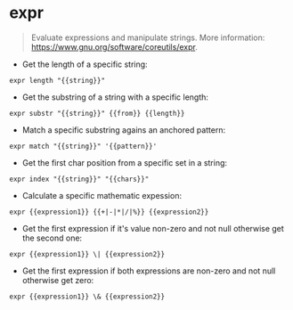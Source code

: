 # expr

> Evaluate expressions and manipulate strings.
> More information: <https://www.gnu.org/software/coreutils/expr>.

- Get the length of a specific string:

`expr length "{{string}}"`

- Get the substring of a string with a specific length:

`expr substr "{{string}}" {{from}} {{length}}`

- Match a specific substring agains an anchored pattern:

`expr match "{{string}}" '{{pattern}}'`

- Get the first char position from a specific set in a string:

`expr index "{{string}}" "{{chars}}"`

- Calculate a specific mathematic expession:

`expr {{expression1}} {{+|-|*|/|%}} {{expression2}}`

- Get the first expression if it's value non-zero and not null otherwise get the second one:

`expr {{expression1}} \| {{expression2}}`

- Get the first expression if both expressions are non-zero and not null otherwise get zero:

`expr {{expression1}} \& {{expression2}}`
